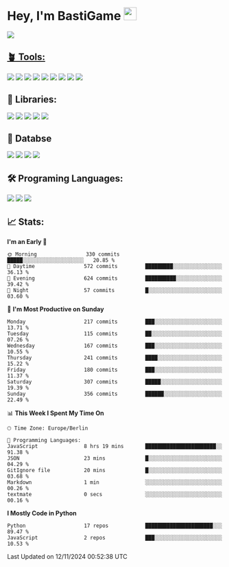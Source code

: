 # Hey, I'm BastiGame <img src="https://raw.githubusercontent.com/MartinHeinz/MartinHeinz/master/wave.gif" width="30px">

<a href="https://discord.com/users/1018150165489668227"><img src="https://lanyard.cnrad.dev/api/1018150165489668227"><p/>

## 🪴 Tools:
[![](https://skillicons.dev/icons?i=discord)](https://discord.com/ "Discord")
[![](https://skillicons.dev/icons?i=bots)](https://discord.dev/ "Discord Bots")
[![](https://skillicons.dev/icons?i=pycharm)](https://jetbrains.com/pycharm/ "PyCharm")
[![](https://skillicons.dev/icons?i=webstorm)](https://jetbrains.com/webstorm/ "WebStorm")
[![](https://skillicons.dev/icons?i=vscode)](https://vscode.dev/ "VSC")
[![](https://skillicons.dev/icons?i=git)](https://git-scm.com/ "Git")
[![](https://skillicons.dev/icons?i=github)](https://github.com/ "GitHub")
[![](https://skillicons.dev/icons?i=notion)](https://www.notion.so "Notion")
[![](https://skillicons.dev/icons?i=figma)](https://www.figma.com "Figma")


## 🎉 Libraries:
[![](https://skillicons.dev/icons?i=fastapi)](https://fastapi.tiangolo.com/ "FastAPI")
[![](https://skillicons.dev/icons?i=flask)](https://flask.palletsprojects.com/en/3.0.x/ "Flask")
[![](https://skillicons.dev/icons?i=discordjs)](https://discord.js.org/ "DiscordJS")
[![](https://skillicons.dev/icons?i=nodejs)](https://nodejs.org/en "NodeJS")
[![](https://skillicons.dev/icons?i=npm)](https://www.npmjs.com/ "NPM")

## 💾 Databse
[![](https://skillicons.dev/icons?i=redis)](https://redis.io/de/ "Redis")
[![](https://skillicons.dev/icons?i=sqlite)](https://sqlite.org/ "SQLite")
[![](https://skillicons.dev/icons?i=postgresql)](https://postgresql.org/ "PostgreSQL")
[![](https://skillicons.dev/icons?i=mysql)](https://www.mysql.com/de/ "MySQL")


## 🛠️ Programing Languages:
[![](https://skillicons.dev/icons?i=py)](https://python.org/ "Python")
[![](https://skillicons.dev/icons?i=js)](https://de.wikipedia.org/wiki/JavaScript "JavaScript")
[![](https://skillicons.dev/icons?i=ts)](https://www.typescriptlang.org/ "TypeScript")


<!--## ⭐ Projekte:
[![Discord](https://img.shields.io/badge/Discord-%237289DA.svg?logo=discord&logoColor=white)](https://discord.gg/Hfjv2cCQ)
[![Twitch](https://img.shields.io/badge/Twitch-%239146FF.svg?logo=Twitch&logoColor=white)](https://www.twitch.tv/bastigametv)
[![FlashBot](https://img.shields.io/badge/FlashBot-%ff7e47.svg?logo=wechat&logoColor=white)](https://discord.com/application-directory/1111374314340626433)
[![FlashGlobal](https://img.shields.io/badge/FlashGlobal-%ff7e47.svg?logo=wechat&logoColor=white)](https://discord.com/application-directory/1169681232532099112)

-->

## 📈 Stats:
<!--START_SECTION:waka-->
**I'm an Early 🐤** 

```text
🌞 Morning                330 commits         █████░░░░░░░░░░░░░░░░░░░░   20.85 % 
🌆 Daytime                572 commits         █████████░░░░░░░░░░░░░░░░   36.13 % 
🌃 Evening                624 commits         ██████████░░░░░░░░░░░░░░░   39.42 % 
🌙 Night                  57 commits          █░░░░░░░░░░░░░░░░░░░░░░░░   03.60 % 
```
📅 **I'm Most Productive on Sunday** 

```text
Monday                   217 commits         ███░░░░░░░░░░░░░░░░░░░░░░   13.71 % 
Tuesday                  115 commits         ██░░░░░░░░░░░░░░░░░░░░░░░   07.26 % 
Wednesday                167 commits         ███░░░░░░░░░░░░░░░░░░░░░░   10.55 % 
Thursday                 241 commits         ████░░░░░░░░░░░░░░░░░░░░░   15.22 % 
Friday                   180 commits         ███░░░░░░░░░░░░░░░░░░░░░░   11.37 % 
Saturday                 307 commits         █████░░░░░░░░░░░░░░░░░░░░   19.39 % 
Sunday                   356 commits         ██████░░░░░░░░░░░░░░░░░░░   22.49 % 
```


📊 **This Week I Spent My Time On** 

```text
🕑︎ Time Zone: Europe/Berlin

💬 Programming Languages: 
JavaScript               8 hrs 19 mins       ███████████████████████░░   91.38 % 
JSON                     23 mins             █░░░░░░░░░░░░░░░░░░░░░░░░   04.29 % 
GitIgnore file           20 mins             █░░░░░░░░░░░░░░░░░░░░░░░░   03.68 % 
Markdown                 1 min               ░░░░░░░░░░░░░░░░░░░░░░░░░   00.26 % 
textmate                 0 secs              ░░░░░░░░░░░░░░░░░░░░░░░░░   00.16 % 
```

**I Mostly Code in Python** 

```text
Python                   17 repos            ██████████████████████░░░   89.47 % 
JavaScript               2 repos             ███░░░░░░░░░░░░░░░░░░░░░░   10.53 % 
```




 Last Updated on 12/11/2024 00:52:38 UTC
<!--END_SECTION:waka-->
